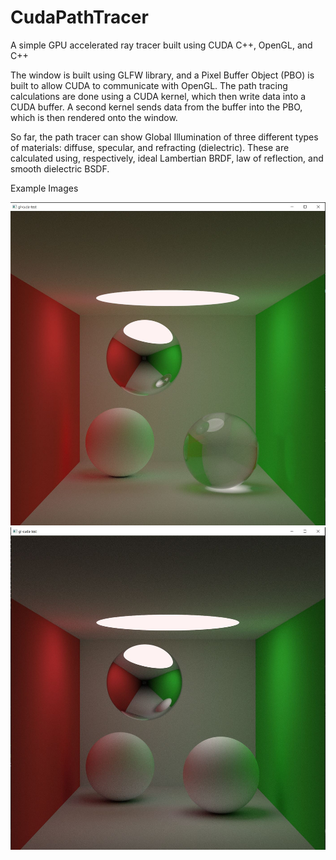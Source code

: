 # CudaPathTracer
A simple GPU accelerated ray tracer built using CUDA C++, OpenGL, and C++

The window is built using GLFW library, and a Pixel Buffer Object (PBO) is built to allow CUDA to communicate with OpenGL. The path tracing calculations are done using a CUDA kernel, which then write data into a CUDA buffer. A second kernel sends data from the buffer into the PBO, which is then rendered onto the window.

So far, the path tracer can show Global Illumination of three different types of materials: diffuse, specular, and refracting (dielectric). These are calculated using, respectively, ideal Lambertian BRDF, law of reflection, and smooth dielectric BSDF.


Example Images

![Refraction, Diffuse, and Specular](https://github.com/EsteBran/CudaPathTracer/blob/main/example%20refract%20kind%20of%20working.JPG)
![Specular and Diffuse](https://github.com/EsteBran/CudaPathTracer/blob/main/example%20spheres.JPG)
